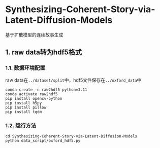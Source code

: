 # Synthesizing-Coherent-Story-via-Latent-Diffusion-Models
基于扩散模型的连续故事生成

## 1. raw data转为hdf5格式
### 1.1. 数据环境配置
raw data在`../dataset/split`中，hdf5文件保存在`../oxford_data`中 <br>
```shell
conda create -n raw2hdf5 python=3.11
conda activate raw2hdf5
pip install opencv-python
pip install h5py
pip install pillow
pip install tqdm
```
### 1.2. 运行方法
`cd Synthesizing-Coherent-Story-via-Latent-Diffusion-Models` <br>
`python data_script/oxford_hdf5.py`

